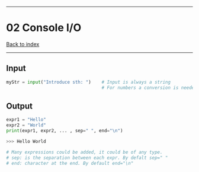 
---
# 02 Console I/O

[Back to index](../README.md)

---

## **Input**

```python
myStr = input("Introduce sth: ")    # Input is always a string
                                    # For numbers a conversion is needed
```

## **Output**

```python
expr1 = "Hello"
expr2 = "World"
print(expr1, expr2, ... , sep=" ", end="\n")

>>> Hello World

# Many expressions could be added, it could be of any type.
# sep: is the separation between each expr. By defalt sep=" "
# end: character at the end. By default end="\n"
```